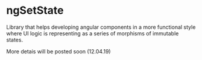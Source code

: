 # ngSetState
Library that helps developing angular components in a more functional style where UI logic is representing as a series of morphisms of immutable states.

More detais will be posted soon (12.04.19)
